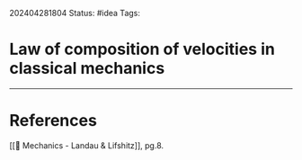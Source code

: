202404281804
Status: #idea
Tags:

# Law of composition of velocities in classical mechanics




___
# References
[[📕 Mechanics - Landau & Lifshitz]], pg.8.